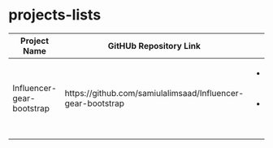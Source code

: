 # projects-lists

<table>
            <thead>
                <tr>
                    <th>Project Name</th>
                    <th>GitHUb Repository Link</th>
                    <th>Live Site Link</th>
                </tr>
            </thead>
            <tbody>
                <tr>
                    <td>Influencer-gear-bootstrap</td>
                    <td>
                        https://github.com/samiulalimsaad/Influencer-gear-bootstrap
                    </td>
                    <td>
                        <ul>
                            <li>
                                <a
                                    href="https://influencer-gear-bootstrap.vercel.app"
                                >
                                    https://influencer-gear-bootstrap.vercel.app
                                </a>
                            </li>
                            <li>
                                <a
                                    href="https://influencer-gear-tailwind.vercel.app"
                                >
                                    https://influencer-gear-tailwind.vercel.app
                                </a>
                            </li>
                        </ul>
                    </td>
                </tr>
            </tbody>
        </table>
